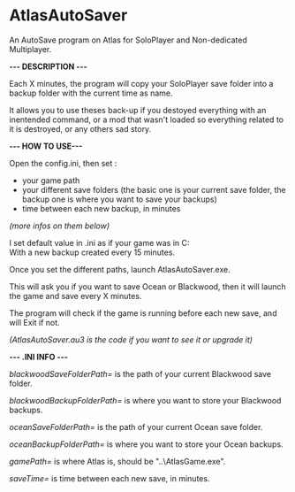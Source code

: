 # AtlasAutoSaver
An AutoSave program on Atlas for SoloPlayer and Non-dedicated Multiplayer.


**--- DESCRIPTION ---**

Each X minutes, the program will copy your SoloPlayer save folder into a backup folder with the current time as name.

It allows you to use theses back-up if you destoyed everything with an inentended command, or a mod that wasn't loaded so everything related to it is destroyed, or any others sad story.


**--- HOW TO USE---**

Open the config.ini, then set :
  - your game path
  - your different save folders (the basic one is your current save folder, the backup one is where you want to save your backups)
  - time between each new backup, in minutes
 
 *(more infos on them below)*
  
I set default value in .ini as if your game was in C:\
With a new backup created every 15 minutes.

Once you set the different paths, launch AtlasAutoSaver.exe.

This will ask you if you want to save Ocean or Blackwood, then it will launch the game and save every X minutes.

The program will check if the game is running before each new save, and will Exit if not.

*(AtlasAutoSaver.au3 is the code if you want to see it or upgrade it)*

**--- .INI INFO ---**

*blackwoodSaveFolderPath=* is the path of your current Blackwood save folder.

*blackwoodBackupFolderPath=* is where you want to store your Blackwood backups.

*oceanSaveFolderPath=* is the path of your current Ocean save folder.

*oceanBackupFolderPath=* is where you want to store your Ocean backups.

*gamePath=* is where Atlas is, should be "..\AtlasGame.exe".

*saveTime=* is time between each new save, in minutes.
